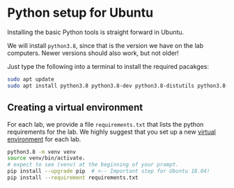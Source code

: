 # Python setup for Ubuntu
Installing the basic Python tools is straight forward in Ubuntu.

We will install `python3.8`, since that is the version we have on the lab computers.
Newer versions should also work, but not older!

Just type the following into a terminal to install the required pacakges:

```bash
sudo apt update
sudo apt install python3.8 python3.8-dev python3.8-distutils python3.8-venv
```

## Creating a virtual environment

For each lab, we provide a file `requirements.txt` that lists the python requirements for the lab. We highly suggest that you set up a new [virtual environment](https://docs.python.org/3/library/venv.html) for each lab. 

```bash
python3.8 -m venv venv
source venv/bin/activate.
# expect to see (venv) at the beginning of your prompt.
pip install --upgrade pip  # <-- Important step for Ubuntu 18.04!
pip install --requirement requirements.txt
```

